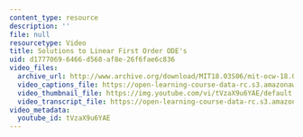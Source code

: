 ```yaml
---
content_type: resource
description: ''
file: null
resourcetype: Video
title: Solutions to Linear First Order ODE's
uid: d1777069-6466-d568-af8e-26f6fae6c836
video_files:
  archive_url: http://www.archive.org/download/MIT18.03S06/mit-ocw-18.03-lec3-10feb2003-220k_512kb.mp4
  video_captions_file: https://open-learning-course-data-rc.s3.amazonaws.com/18-03sc-differential-equations-fall-2011/9d988c21c4cb5073a1feb56093120d8e_tVzaX9u6YAE.vtt
  video_thumbnail_file: https://img.youtube.com/vi/tVzaX9u6YAE/default.jpg
  video_transcript_file: https://open-learning-course-data-rc.s3.amazonaws.com/18-03sc-differential-equations-fall-2011/f536f2c9808a04967a12d3d3ceb3598b_tVzaX9u6YAE.pdf
video_metadata:
  youtube_id: tVzaX9u6YAE
---
```

